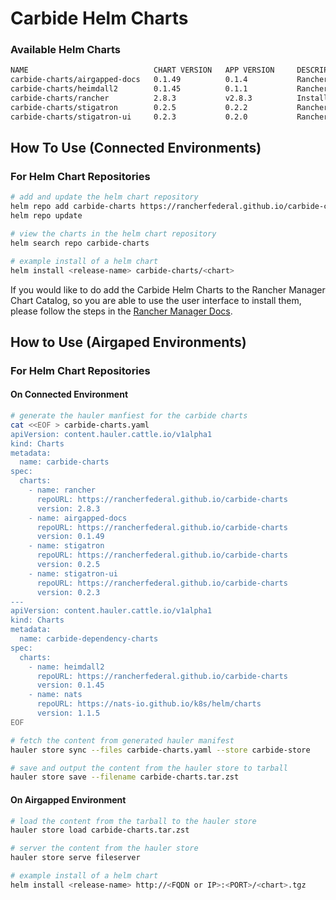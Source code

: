 # Carbide Helm Charts

### Available Helm Charts

```bash
NAME                            CHART VERSION   APP VERSION     DESCRIPTION
carbide-charts/airgapped-docs   0.1.49          0.1.4           Rancher Government Airgapped Docs
carbide-charts/heimdall2        0.1.45          0.1.1           Rancher Government Heimdall2 Tool
carbide-charts/rancher          2.8.3           v2.8.3          Install Rancher Server to manage Kubernetes...
carbide-charts/stigatron        0.2.5           0.2.2           Rancher Government Stigatron Extension
carbide-charts/stigatron-ui     0.2.3           0.2.0           Rancher Government Stigatron UI Extension
```

## How To Use (Connected Environments)

### For Helm Chart Repositories

```bash
# add and update the helm chart repository
helm repo add carbide-charts https://rancherfederal.github.io/carbide-charts
helm repo update

# view the charts in the helm chart repository
helm search repo carbide-charts

# example install of a helm chart
helm install <release-name> carbide-charts/<chart>
```

If you would like to do add the Carbide Helm Charts to the Rancher Manager Chart Catalog, so you are able to use the user interface to install them, please follow the steps in the [Rancher Manager Docs](https://ranchermanager.docs.rancher.com/how-to-guides/new-user-guides/helm-charts-in-rancher).

## How to Use (Airgaped Environments)

### For Helm Chart Repositories

#### On Connected Environment

```bash
# generate the hauler manfiest for the carbide charts
cat <<EOF > carbide-charts.yaml
apiVersion: content.hauler.cattle.io/v1alpha1
kind: Charts
metadata:
  name: carbide-charts
spec:
  charts:
    - name: rancher
      repoURL: https://rancherfederal.github.io/carbide-charts
      version: 2.8.3
    - name: airgapped-docs
      repoURL: https://rancherfederal.github.io/carbide-charts
      version: 0.1.49
    - name: stigatron
      repoURL: https://rancherfederal.github.io/carbide-charts
      version: 0.2.5
    - name: stigatron-ui
      repoURL: https://rancherfederal.github.io/carbide-charts
      version: 0.2.3
---
apiVersion: content.hauler.cattle.io/v1alpha1
kind: Charts
metadata:
  name: carbide-dependency-charts
spec:
  charts:
    - name: heimdall2
      repoURL: https://rancherfederal.github.io/carbide-charts
      version: 0.1.45
    - name: nats
      repoURL: https://nats-io.github.io/k8s/helm/charts
      version: 1.1.5
EOF

# fetch the content from generated hauler manifest
hauler store sync --files carbide-charts.yaml --store carbide-store

# save and output the content from the hauler store to tarball
hauler store save --filename carbide-charts.tar.zst
```

#### On Airgapped Environment

```bash
# load the content from the tarball to the hauler store
hauler store load carbide-charts.tar.zst

# server the content from the hauler store
hauler store serve fileserver

# example install of a helm chart
helm install <release-name> http://<FQDN or IP>:<PORT>/<chart>.tgz
```
